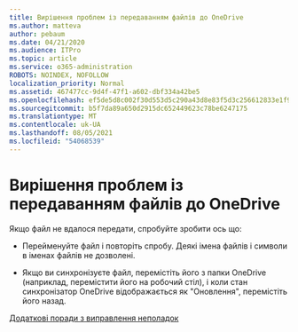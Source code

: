 ```yaml
---
title: Вирішення проблем із передаванням файлів до OneDrive
ms.author: matteva
author: pebaum
ms.date: 04/21/2020
ms.audience: ITPro
ms.topic: article
ms.service: o365-administration
ROBOTS: NOINDEX, NOFOLLOW
localization_priority: Normal
ms.assetid: 467477cc-9d4f-47f1-a602-dbf334a42be5
ms.openlocfilehash: ef5de5d8c002f30d553d5c290a43d8e83f5d3c256612833e1f90ca65b6508e09
ms.sourcegitcommit: b5f7da89a650d2915dc652449623c78be6247175
ms.translationtype: MT
ms.contentlocale: uk-UA
ms.lasthandoff: 08/05/2021
ms.locfileid: "54068539"
---
```

# <a name="fix-problems-uploading-files-to-onedrive"></a>Вирішення проблем із передаванням файлів до OneDrive

Якщо файл не вдалося передати, спробуйте зробити ось що:
  
- Перейменуйте файл і повторіть спробу. Деякі імена файлів і символи в іменах файлів не дозволені. 
    
- Якщо ви синхронізуєте файл, перемістіть його з папки OneDrive (наприклад, перемістити його на робочий стіл), і коли стан синхронізатор OneDrive відображається як "Оновлення", перемістіть його назад. 
    
[Додаткові поради з виправлення неполадок](https://go.microsoft.com/fwlink/?linkid=873155)
  

